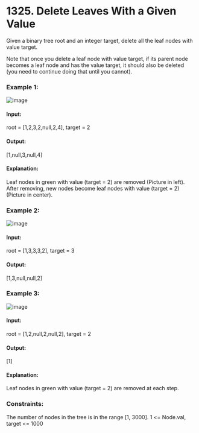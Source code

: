 # 1325. Delete Leaves With a Given Value
Given a binary tree root and an integer target, delete all the leaf nodes with value target.

Note that once you delete a leaf node with value target, if its parent node becomes a leaf node and has the value target, it should also be deleted (you need to continue doing that until you cannot).

### Example 1:
![image](https://github.com/Shailesh93602/potd/assets/87556206/9be4d2bf-cb41-4b80-9ab2-8587ab4f66fc)
#### Input:
root = [1,2,3,2,null,2,4], target = 2
#### Output:
[1,null,3,null,4]
#### Explanation:
Leaf nodes in green with value (target = 2) are removed (Picture in left). 
After removing, new nodes become leaf nodes with value (target = 2) (Picture in center).

### Example 2:
![image](https://github.com/Shailesh93602/potd/assets/87556206/daaf2bc9-29ea-4e83-9fce-e7b9d98ad5f3)
#### Input:
root = [1,3,3,3,2], target = 3
#### Output:
[1,3,null,null,2]

### Example 3:
![image](https://github.com/Shailesh93602/potd/assets/87556206/c916ee9c-47bb-402b-8b33-c2f0964b057c)
#### Input:
root = [1,2,null,2,null,2], target = 2
#### Output:
[1]
#### Explanation:
Leaf nodes in green with value (target = 2) are removed at each step.
 
### Constraints:
The number of nodes in the tree is in the range [1, 3000].
1 <= Node.val, target <= 1000

